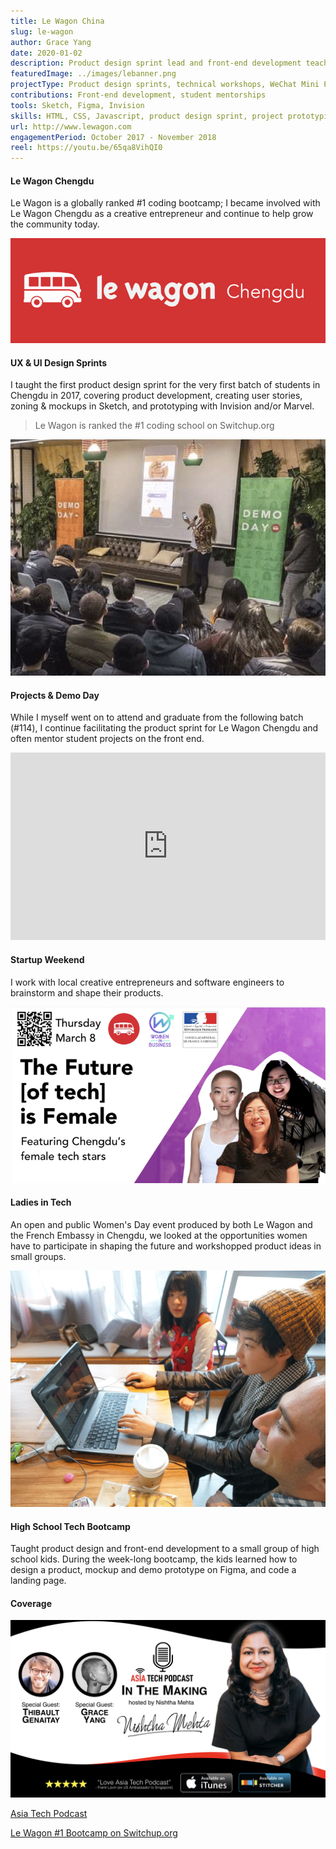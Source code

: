 ```yaml
---
title: Le Wagon China
slug: le-wagon
author: Grace Yang
date: 2020-01-02
description: Product design sprint lead and front-end development teacher for a top-ranked fullstack coding bootcamp. 
featuredImage: ../images/lebanner.png
projectType: Product design sprints, technical workshops, WeChat Mini Programs
contributions: Front-end development, student mentorships
tools: Sketch, Figma, Invision
skills: HTML, CSS, Javascript, product design sprint, project prototyping
url: http://www.lewagon.com
engagementPeriod: October 2017 - November 2018
reel: https://youtu.be/65qa8VihQI0
---
```


#### Le Wagon Chengdu

Le Wagon is a globally ranked #1 coding bootcamp; I became involved with Le Wagon Chengdu as a creative entrepreneur and continue to help grow the community today.

![lewagon_cdu](../images/le_1.png)

#### UX & UI Design Sprints

I taught the first product design sprint for the very first batch of students in Chengdu in 2017, covering product development, creating user stories, zoning & mockups in Sketch, and prototyping with Invision and/or Marvel.

> Le Wagon is ranked the #1 coding school on Switchup.org

![demoday](../images/le_5.png)

#### Projects & Demo Day

While I myself went on to attend and graduate from the following batch (#114), I continue facilitating the product sprint for Le Wagon Chengdu and often mentor student projects on the front end.

<iframe width="100%" height="300px" style="margin: 0 auto" src="https://www.youtube.com/embed/XNI_36wnhZQ" frameborder="0" allow="autoplay; encrypted-media" allowfullscreen></iframe>

#### Startup Weekend

I work with local creative entrepreneurs and software engineers to brainstorm and shape their products.

![ladies_in_tech](../images/le_2.png)

#### Ladies in Tech

An open and public Women's Day event produced by both Le Wagon and the French Embassy in Chengdu, we looked at the opportunities women have to participate in shaping the future and workshopped product ideas in small groups.

![teach](../images/le_4.png)

#### High School Tech Bootcamp

Taught product design and front-end development to a small group of high school kids. During the week-long bootcamp, the kids learned how to design a product, mockup and demo prototype on Figma, and code a landing page.

#### Coverage

![asiaintech](../images/le_6.jpeg)

<a href="http://www.atpstories.com/in-the-making-with-thibault-and-grace-le-wagon-nsh4/" target="_blank" rel="noopener">Asia Tech Podcast</a>

<a href="https://www.switchup.org/bootcamps/le-wagon" target="_blank" rel="noopener">Le Wagon #1 Bootcamp on Switchup.org</a>